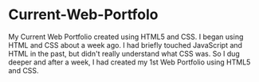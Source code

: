 # Current-Web-Portfolo
My Current Web Portfolio created using HTML5 and CSS.
I began using HTML and CSS about a week ago. 
I had briefly touched JavaScript and HTML in the past, but didn't really understand what CSS was.
So I dug deeper and after a week, I had created my 1st Web Portfolio using HTML5 and CSS.
